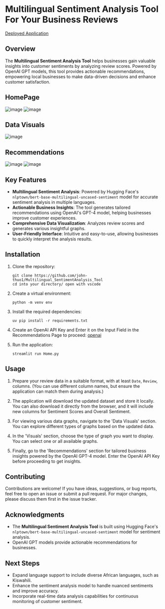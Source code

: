 # Multilingual Sentiment Analysis Tool For Your Business Reviews

[Deployed Application](https://multilingualsentimentanalysistool.streamlit.app/)

## Overview

The **Multilingual Sentiment Analysis Tool** helps businesses gain valuable insights into customer sentiments by analyzing review scores. Powered by OpenAI GPT models, this tool provides actionable recommendations, empowering local businesses to make data-driven decisions and enhance customer satisfaction.

## HomePage
![image](https://github.com/user-attachments/assets/b4c45c92-e702-4368-b4e2-fad0b93bf1b0)
![image](https://github.com/user-attachments/assets/3bf13e67-bf32-4d68-9739-f5bb28a98c13)

## Data Visuals 
![image](https://github.com/user-attachments/assets/5a5159a5-9c27-4537-a808-6f331e49e865)

## Recommendations
![image](https://github.com/user-attachments/assets/b1380c6a-33fb-4f38-b044-2596bc014c7a)
![image](https://github.com/user-attachments/assets/9da9c564-d615-4518-b3e1-7acc5f1a2348)

## Key Features
- **Multilingual Sentiment Analysis**: Powered by Hugging Face's `nlptown/bert-base-multilingual-uncased-sentiment` model for accurate sentiment analysis in multiple languages.
- **Actionable Business Insights**: The tool generates tailored recommendations using OpenAI's GPT-4 model, helping businesses improve customer experiences.
- **Comprehensive Data Visualization**: Analyzes review scores and generates various insightful graphs.
- **User-Friendly Interface**: Intuitive and easy-to-use, allowing businesses to quickly interpret the analysis results.

## Installation

1. Clone the repository:

   ```shell
   git clone https://github.com/john-thuo1/Multilingual_SentimentAnalysis_Tool
   cd into your directory/ open with vscode
   ```

2. Create a virtual environment:

   ```shell
   python -m venv env
   ```

3. Install the required dependencies:

   ```shell
   uv pip install -r requirements.txt
   ```

4. Create an OpenAI API Key and Enter it on the Input Field in the Recommendations Page to proceed:
   [openai](https://platform.openai.com/)

5. Run the application:

   ```shell
   streamlit run Home.py
   ```

## Usage

1. Prepare your review data in a suitable format, with at least `Date`, `Review`, columns. (You can use different column names, but ensure the application can match them during analysis.)
   
2. The application will download the updated dataset and store it locally. You can also download it directly from the browser, and it will include new columns for Sentiment Scores and Overall Sentiment.

3. For viewing various data graphs, navigate to the 'Data Visuals' section. You can explore different types of graphs based on the updated data.

4. In the 'Visuals' section, choose the type of graph you want to display. You can select one or all available graphs.

5. Finally, go to the 'Recommendations' section for tailored business insights powered by the OpenAI GPT-4 model. Enter the OpenAI API Key before proceeding to get insights.

## Contributing

Contributions are welcome! If you have ideas, suggestions, or bug reports, feel free to open an issue or submit a pull request. For major changes, please discuss them first in the issue tracker.

## Acknowledgments

- The **Multilingual Sentiment Analysis Tool** is built using Hugging Face's `nlptown/bert-base-multilingual-uncased-sentiment` model for sentiment analysis.
- OpenAI GPT models provide actionable recommendations for businesses.

## Next Steps

- Expand language support to include diverse African languages, such as Kiswahili.
- Enhance the sentiment analysis model to handle nuanced sentiments and improve accuracy.
- Incorporate real-time data analysis capabilities for continuous monitoring of customer sentiment.
